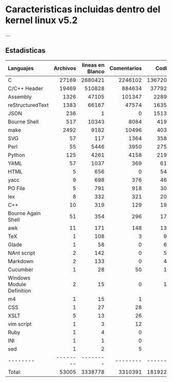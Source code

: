 # Caracteristicas incluidas dentro del kernel linux v5.2

....

## Estadisticas

| Languajes                 | Archivos | lineas en Blanco | Comentarios |   Codigo |
|:------------------------- | --------:| ----------------:| -----------:| --------:|
| C                         |    27169 |          2680421 |     2246102 | 13672069 |
| C/C++ Header              |    19469 |           510828 |      884634 |  3779249 |
| Assembly                  |     1326 |            47105 |      101347 |   228946 |
| reStructuredText          |     1383 |            66167 |       47574 |   163560 |
| JSON                      |      236 |                1 |           0 |   151381 |
| Bourne Shell              |      517 |            10343 |        8084 |    41975 |
| make                      |     2492 |             9182 |       10496 |    40317 |
| SVG                       |       57 |              117 |        1364 |    35885 |
| Perl                      |       55 |             5446 |        3950 |    27536 |
| Python                    |      125 |             4261 |        4158 |    21926 |
| YAML                      |       57 |             1037 |         369 |     6162 |
| HTML                      |        5 |              656 |           0 |     5446 |
| yacc                      |        9 |              698 |         376 |     4627 |
| PO File                   |        5 |              791 |         918 |     3061 |
| lex                       |        8 |              332 |         321 |     2013 |
| C++                       |       10 |              319 |         129 |     1930 |
| Bourne Again Shell        |       51 |              354 |         296 |     1748 |
| awk                       |       11 |              171 |         148 |     1387 |
| TeX                       |        1 |              108 |           3 |      915 |
| Glade                     |        1 |               58 |           0 |      603 |
| NAnt script               |        2 |              142 |           0 |      538 |
| Markdown                  |        2 |              133 |           0 |      423 |
| Cucumber                  |        1 |               28 |          50 |      170 |
| Windows Module Definition |        2 |               15 |           0 |      108 |
| m4                        |        1 |               15 |           1 |       95 |
| CSS                       |        1 |               27 |          28 |       72 |
| XSLT                      |        5 |               13 |          26 |       61 |
| vim script                |        1 |                3 |          12 |       27 |
| Ruby                      |        1 |                4 |           0 |       25 |
| INI                       |        1 |                1 |           0 |        6 |
| sed                       |        1 |                2 |           5 |        5 |
| --------                  | -------- |         -------- |    -------- | -------- |
| Total:                    |    53005 |          3338778 |     3310391 | 18192266 |
